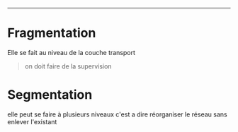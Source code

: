 
---

# Fragmentation
Elle se fait au niveau de la couche transport  

> on doit faire de la supervision

# Segmentation
elle peut se faire à plusieurs niveaux c'est a dire réorganiser le réseau sans enlever l'existant 
   